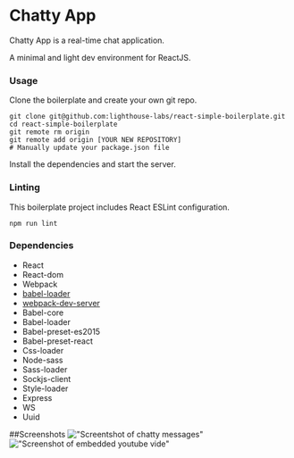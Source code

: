 # Chatty App

Chatty App is a real-time chat application.

A minimal and light dev environment for ReactJS.

### Usage

Clone the boilerplate and create your own git repo.

```
git clone git@github.com:lighthouse-labs/react-simple-boilerplate.git
cd react-simple-boilerplate
git remote rm origin
git remote add origin [YOUR NEW REPOSITORY]
# Manually update your package.json file
```

Install the dependencies and start the server.

### Linting

This boilerplate project includes React ESLint configuration.

```
npm run lint
```

### Dependencies

- React
- React-dom
- Webpack
- [babel-loader](https://github.com/babel/babel-loader)
- [webpack-dev-server](https://github.com/webpack/webpack-dev-server)
- Babel-core
- Babel-loader
- Babel-preset-es2015
- Babel-preset-react
- Css-loader
- Node-sass
- Sass-loader
- Sockjs-client
- Style-loader
- Express
- WS
- Uuid

##Screenshots
!["Screentshot of chatty messages"](https://github.com/gizemocak/react-simple-boilerplate/blob/b014f3056b6e068ed30702e02253f5be6ae7cb47/docs/color-change.png?raw=true)
!["Screenshot of embedded youtube vide"](https://github.com/gizemocak/react-simple-boilerplate/blob/b014f3056b6e068ed30702e02253f5be6ae7cb47/docs/emped-youtube-videos.png?raw=true)
